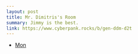 ```yaml
---
layout: post
title: Mr. Dimitris's Room
summary: Jimmy is the best.
link: https://www.cyberpank.rocks/b/gen-ddm-d2t
---
```


* [Mon]()
